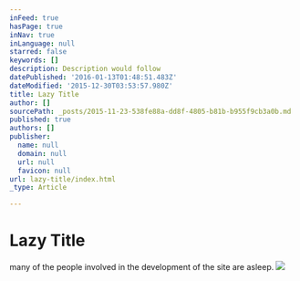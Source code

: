 ```yaml
---
inFeed: true
hasPage: true
inNav: true
inLanguage: null
starred: false
keywords: []
description: Description would follow
datePublished: '2016-01-13T01:48:51.483Z'
dateModified: '2015-12-30T03:53:57.980Z'
title: Lazy Title
author: []
sourcePath: _posts/2015-11-23-538fe88a-dd8f-4805-b81b-b955f9cb3a0b.md
published: true
authors: []
publisher:
  name: null
  domain: null
  url: null
  favicon: null
url: lazy-title/index.html
_type: Article

---
```

# Lazy Title

many of the people involved in the development of the site are asleep.
![](https://the-grid-user-content.s3-us-west-2.amazonaws.com/003abaf9-eea3-4d85-b105-ef1eca834558.jpg)